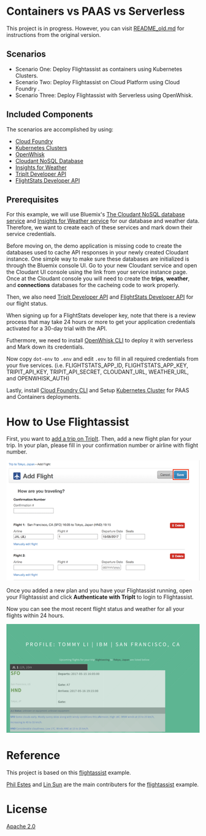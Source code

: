 # Containers vs PAAS vs Serverless

This project is in progress. However, you can visit [README_old.md](README_old.md) for instructions from the original version.

## Scenarios
- Scenario One: Deploy Flightassist as containers using Kubernetes Clusters.
- Scenario Two: Deploy Flightassist on Cloud Platform using Cloud Foundry .
- Scenario Three: Deploy Flightassist with Serverless using OpenWhisk.

## Included Components
The scenarios are accomplished by using:
- [Cloud Foundry](https://www.cloudfoundry.org)
- [Kubernetes Clusters](https://console.ng.bluemix.net/docs/containers/cs_ov.html#cs_ov)
- [OpenWhisk](https://www.ibm.com/cloud-computing/bluemix/openwhisk)
- [Cloudant NoSQL Database](https://cloudant.com)
- [Insights for Weather](https://console.ng.bluemix.net/docs/services/Weather/weather_overview.html#about_weather)
- [TripIt Developer API](https://www.tripit.com/developer)
- [FlightStats Developer API](https://developer.flightstats.com)


## Prerequisites

For this example, we will use Bluemix's [The Cloudant NoSQL database service](https://console.ng.bluemix.net/catalog/services/cloudant-nosql-db?env_id=ibm:yp:us-south) and [Insights for Weather service](https://console.ng.bluemix.net/catalog/services/weather-company-data?env_id=ibm:yp:us-south) for our database and weather data. Therefore, we want to create each of these services and mark down their service credentials. 

Before moving on, the demo application is missing code to create the databases used
to cache API responses in your newly created Cloudant instance. One simple way
to make sure these databases are initialized is through the Bluemix console UI.
Go to your new Cloudant service and open the Cloudant UI console using the link from your
service instance page. Once at the Cloudant console you will need to
create the **trips**, **weather**, and **connections** databases for
the cacheing code to work properly.

Then, we also need [TripIt Developer API](https://www.tripit.com/developer/create) and [FlightStats Developer API](https://developer.flightstats.com/signup) for our flight status. 

When signing up for a FlightStats developer key, note that there is a
review process that may take 24 hours or more to get your application
credentials activated for a 30-day trial with the API.

Futhermore, we need to install [OpenWhisk CLI](https://console.ng.bluemix.net/openwhisk/learn/cli) to deploy it with serverless and Mark down its credentials.

Now copy `dot-env` to `.env` and edit `.env` to fill in all required credentials from your five services. (i.e. FLIGHTSTATS_APP_ID, FLIGHTSTATS_APP_KEY, TRIPIT_API_KEY, TRIPIT_API_SECRET, CLOUDANT_URL, WEATHER_URL, and OPENWHISK_AUTH)

Lastly, install [Cloud Foundry CLI](https://docs.cloudfoundry.org/cf-cli/install-go-cli.html) and Setup [Kubernetes Cluster](https://console.ng.bluemix.net/docs/containers/cs_tutorials.html#cs_tutorials) for PAAS and Containers deployments.

# How to Use Flightassist

First, you want to [add a trip on TripIt](https://www.tripit.com/trip/create). Then, add a new flight plan for your trip. In your plan, please fill in your confirmation number or airline with flight number.

![Tripit plan](images/plans.png)

Once you added a new plan and you have your Flightassist running, open your Flightassist and click **Authenticate with TripIt** to login to Flightassist.

Now you can see the most recent flight status and weather for all your flights within 24 hours.

![Flightassist status](images/status.png)

# Reference 

This project is based on this [flightassist](https://github.com/estesp/flightassist) example.

[Phil Estes](https://github.com/estesp) and [Lin Sun](https://github.com/linsun) are the main contributers for the [flightassist](https://github.com/estesp/flightassist) example.

# License
[Apache 2.0](LICENSE)